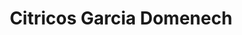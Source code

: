---
title: "Citricos Garcia Domenech"
url: /benimuslem/citricos-garcia-domenech/
shop: Großhandel
---